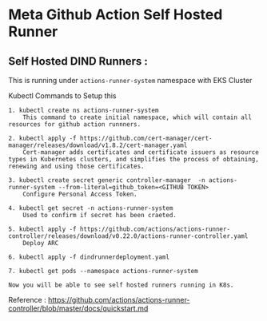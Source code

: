 
# Meta Github Action Self Hosted Runner 

## Self Hosted DIND Runners : 

This is running under `actions-runner-system` namespace with EKS Cluster 

Kubectl Commands to Setup this 

```
1. kubectl create ns actions-runner-system 
    This command to create initial namespace, which will contain all resources for github action runnners.

2. kubectl apply -f https://github.com/cert-manager/cert-manager/releases/download/v1.8.2/cert-manager.yaml
    Cert-manager adds certificates and certificate issuers as resource types in Kubernetes clusters, and simplifies the process of obtaining, renewing and using those certificates.

3. kubectl create secret generic controller-manager  -n actions-runner-system --from-literal=github_token=<GITHUB TOKEN>
    Configure Personal Access Token.

4. kubectl get secret -n actions-runner-system 
    Used to confirm if secret has been craeted.

5. kubectl apply -f https://github.com/actions/actions-runner-controller/releases/download/v0.22.0/actions-runner-controller.yaml
    Deploy ARC

6. kubectl apply -f dindrunnerdeployment.yaml

7. kubectl get pods --namespace actions-runner-system

Now you will be able to see self hosted runners running in K8s.

```

Reference : https://github.com/actions/actions-runner-controller/blob/master/docs/quickstart.md 


